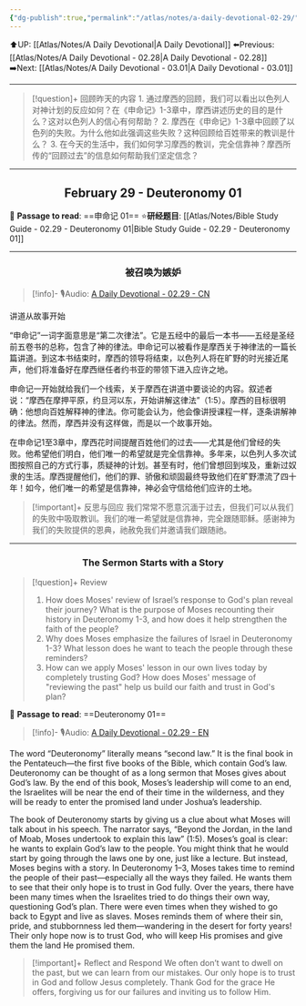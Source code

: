 ```yaml
---
{"dg-publish":true,"permalink":"/atlas/notes/a-daily-devotional-02-29/","noteIcon":""}
---
```


 ⬆️UP: [[Atlas/Notes/A Daily Devotional\|A Daily Devotional]]
⬅️Previous: [[Atlas/Notes/A Daily Devotional - 02.28\|A Daily Devotional - 02.28]]
➡️Next: [[Atlas/Notes/A Daily Devotional - 03.01\|A Daily Devotional - 03.01]]

---

> [!question]+ 回顾昨天的内容
> 1.⁠ ⁠通过摩西的回顾，我们可以看出以色列人对神计划的反应如何？在《申命记》1-3章中，摩西讲述历史的目的是什么？这对以色列人的信心有何帮助？
> 2.⁠ ⁠摩西在《申命记》1-3章中回顾了以色列的失败。为什么他如此强调这些失败？这种回顾给百姓带来的教训是什么？
> 3.⁠ ⁠在今天的生活中，我们如何学习摩西的教训，完全信靠神？摩西所传的“回顾过去”的信息如何帮助我们坚定信念？

---
## <center>February 29 - Deuteronomy 01</center>

📖 **Passage to read**: ==申命记 01==
⭐**研经题目**: [[Atlas/Notes/Bible Study Guide - 02.29 - Deuteronomy 01\|Bible Study Guide - 02.29 - Deuteronomy 01]]

---
### <center>被召唤为嫉妒</center>

> [!info]- 🎙️Audio: [A Daily Devotional - 02.29 - CN]()

讲道从故事开始

“申命记”一词字面意思是“第二次律法”。它是五经中的最后一本书——五经是圣经前五卷书的总称，包含了神的律法。申命记可以被看作是摩西关于神律法的一篇长篇讲道。到这本书结束时，摩西的领导将结束，以色列人将在旷野的时光接近尾声，他们将准备好在摩西继任者约书亚的带领下进入应许之地。

申命记一开始就给我们一个线索，关于摩西在讲道中要谈论的内容。叙述者说：“摩西在摩押平原，约旦河以东，开始讲解这律法”（1:5）。摩西的目标很明确：他想向百姓解释神的律法。你可能会认为，他会像讲授课程一样，逐条讲解神的律法。然而，摩西并没有这样做，而是以一个故事开始。

在申命记1至3章中，摩西花时间提醒百姓他们的过去——尤其是他们曾经的失败。他希望他们明白，他们唯一的希望就是完全信靠神。多年来，以色列人多次试图按照自己的方式行事，质疑神的计划。甚至有时，他们曾想回到埃及，重新过奴隶的生活。摩西提醒他们，他们的罪、骄傲和顽固最终导致他们在旷野漂流了四十年！如今，他们唯一的希望是信靠神，神必会守信给他们应许的土地。

> [!important]+ 反思与回应
我们常常不愿意沉湎于过去，但我们可以从我们的失败中吸取教训。我们的唯一希望就是信靠神，完全跟随耶稣。感谢神为我们的失败提供的恩典，祂赦免我们并邀请我们跟随祂。



---
### <center>The Sermon Starts with a Story</center>

> [!question]+ Review
> 1. ⁠How does Moses' review of Israel’s response to God's plan reveal their journey? What is the purpose of Moses recounting their history in Deuteronomy 1-3, and how does it help strengthen the faith of the people?
> 2. ⁠Why does Moses emphasize the failures of Israel in Deuteronomy 1-3? What lesson does he want to teach the people through these reminders?
> 3. ⁠How can we apply Moses' lesson in our own lives today by completely trusting God? How does Moses' message of "reviewing the past" help us build our faith and trust in God's plan?

📖 **Passage to read**: ==Deuteronomy 01==

> [!info]- 🎙️Audio: [A Daily Devotional - 02.29 - EN]()  

The word “Deuteronomy” literally means “second law.” It is the final book in the Pentateuch—the first five books of the Bible, which contain God’s law. Deuteronomy can be thought of as a long sermon that Moses gives about God’s law. By the end of this book, Moses’s leadership will come to an end, the Israelites will be near the end of their time in the wilderness, and they will be ready to enter the promised land under Joshua’s leadership.

The book of Deuteronomy starts by giving us a clue about what Moses will talk about in his speech. The narrator says, “Beyond the Jordan, in the land of Moab, Moses undertook to explain this law” (1:5). Moses’s goal is clear: he wants to explain God’s law to the people. You might think that he would start by going through the laws one by one, just like a lecture. But instead, Moses begins with a story.
 In Deuteronomy 1–3, Moses takes time to remind the people of their past—especially all the ways they failed. He wants them to see that their only hope is to trust in God fully. Over the years, there have been many times when the Israelites tried to do things their own way, questioning God’s plan. There were even times when they wished to go back to Egypt and live as slaves. Moses reminds them of where their sin, pride, and stubbornness led them—wandering in the desert for forty years! Their only hope now is to trust God, who will keep His promises and give them the land He promised them.

> [!important]+ Reflect and Respond
We often don’t want to dwell on the past, but we can learn from our mistakes. Our only hope is to trust in God and follow Jesus completely. Thank God for the grace He offers, forgiving us for our failures and inviting us to follow Him.























